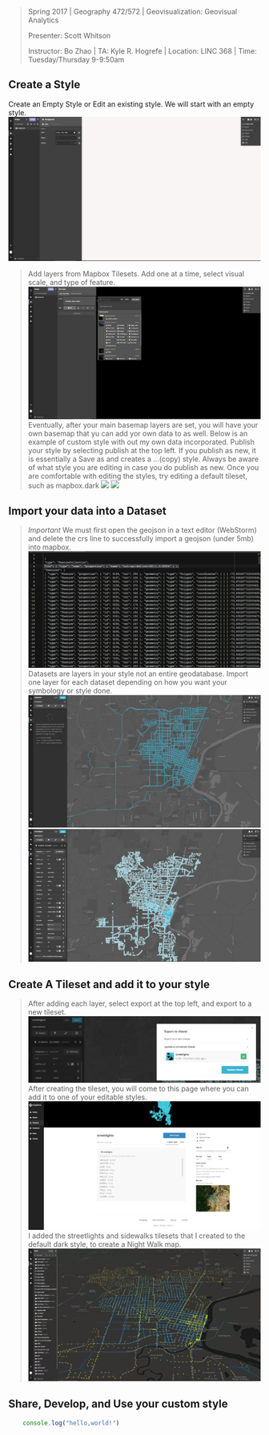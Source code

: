 

> Spring 2017 | Geography 472/572 | Geovisualization: Geovisual Analytics
>
> Presenter: Scott Whitson
>
> Instructor: Bo Zhao | TA: Kyle R. Hogrefe | Location: LINC 368 | Time: Tuesday/Thursday 9-9:50am

## Create a Style
Create an Empty Style or Edit an existing style. We will start with an empty style. 
![](img/Empty_style.PNG)
>Add layers from Mapbox Tilesets.
>Add one at a time, select visual scale, and type of feature. 
![](img/Add_layer.PNG)
>Eventually, after your main basemap layers are set, you will have your own basemap that yu can add yor own data to as well.
>Below is an example of custom style with out my own data incorporated.
>Publish your style by selecting publish at the top left. If you publish as new, it is essentially a Save as and creates a ...(copy) style. Always be aware of what style you are editing in case you do publish as new. Once you are comfortable with editing the styles, try editing a default tileset, such as mapbox.dark
![](img/LOTR_styleNW.PNG)
![](img/LOTR_style.PNG)
## Import your data into a Dataset
>*Important* We must first open the geojson in a text editor (WebStorm) and delete the crs line to successfully import a geojson (under 5mb) into mapbox.
![](img/crs.PNG)
>Datasets are layers in your style not an entire geodatabase. Import one layer for each dataset depending on how you want your symbology or style done.
![](img/dataset1.PNG)
![](img/dataset2.PNG)
## Create A Tileset and add it to your style
>After adding each layer, select export at the top left, and export to a new tileset.
![](img/export2tileset.PNG)
>After creating the tileset, you will come to this page where you can add it to one of your editable styles.
![](img/add2style.PNG)
>I added the streetlights and sidewalks tilesets that I created to the default dark style, to create a Night Walk map.
![](img/nitewalk.PNG)
## Share, Develop, and Use your custom style



```javascript
	console.log("hello,world!")
```
